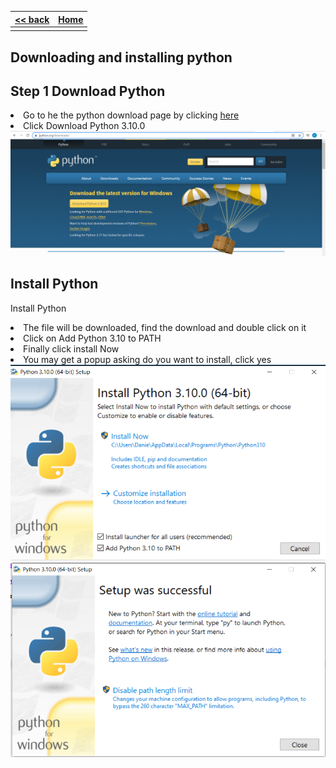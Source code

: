 
<style> 
 .markdown-body table {
   margin-bottom: -40px;
 }
 
 .markdown-body tbody {
    border-top: 2px solid #FFFFFF;
    border-bottom: 2px solid #FFFFFF;
    background-color: #FFFFFF;
}
 
.markdown-body td {
    border-right: 1px solid #FFFFFF;
    border-bottom: 1px solid #FFFFFF;
    padding: 5px;
}
</style>

| [<< back](../)                  | [Home](https://daniel-jb.github.io/CoderDojo)      |
| -------------                   | -----:                                             |
|              |       |

## Downloading and installing python

## Step 1 Download Python
<li>Go to he the python download page by clicking <a href="https://www.python.org/downloads/">here</a></li>
<li>Click Download Python 3.10.0</li>
<img src="Python_1_1.png" class="img-responsive" alt="Download Python 3.10.0">


## Install Python
Install Python
<li>The file will be downloaded, find the download and double click on it</li>
<li>Click on Add Python 3.10 to PATH </li>
<li>Finally click install Now </li>
<li>You may get a popup asking do you want to install, click yes</li>
<img src="Python_1_2.png" class="img-responsive" alt="Add Python 3.10 to PATH and click install Now">
<img src="Python_1_3.png" alt="Add Python 3.10 to PATH and click install Now"> <br />
